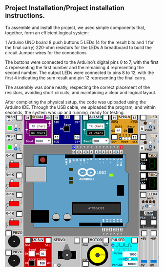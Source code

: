 ## Project Installation/Project installation instructions.

To assemble and install the project, we used simple components that, together, form an efficient logical system:

1 Arduino UNO board
8 push buttons
5 LEDs (4 for the result bits and 1 for the final carry)
220-ohm resistors for the LEDs
A breadboard to build the circuit
Jumper wires for the connections

The buttons were connected to the Arduino’s digital pins 0 to 7, with the first 4 representing the first number and the remaining 4 representing the second number.
The output LEDs were connected to pins 8 to 12, with the first 4 indicating the sum result and pin 12 representing the final carry.

The assembly was done neatly, respecting the correct placement of the resistors, avoiding short circuits, and maintaining a clear and logical layout.

After completing the physical setup, the code was uploaded using the Arduino IDE. Through the USB cable, we uploaded the program, and within seconds, the system was up and running, ready for testing.
![Imagem não encontrada](https://github.com/rodrigo981-ops/trab_2/blob/Rodrigo9/docs/images/fba68378-438a-4a79-bcd3-522de56048fe.png "Arduino - installation")

